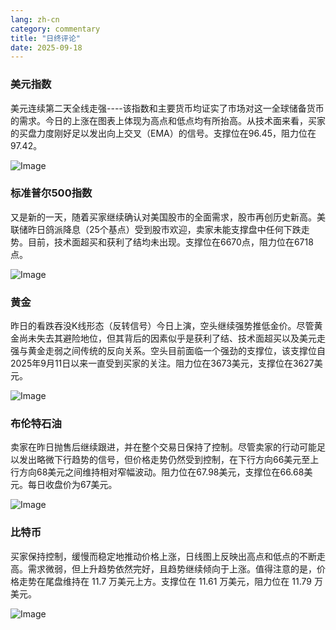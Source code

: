 ```yaml
---
lang: zh-cn
category: commentary
title: "日终评论"
date: 2025-09-18
---
```


### 美元指数

美元连续第二天全线走强----该指数和主要货币均证实了市场对这一全球储备货币的需求。今日的上涨在图表上体现为高点和低点均有所抬高。从技术面来看，买家的买盘力度刚好足以发出向上交叉（EMA）的信号。支撑位在96.45，阻力位在97.42。

![Image](https://markleighedu.github.io/img/Sep-2025/18-Sep-2025/usdindex.jpg)

### 标准普尔500指数

又是新的一天，随着买家继续确认对美国股市的全面需求，股市再创历史新高。美联储昨日鸽派降息（25个基点）受到股市欢迎，卖家未能支撑盘中任何下跌走势。目前，技术面超买和获利了结均未出现。支撑位在6670点，阻力位在6718点。

![Image](https://markleighedu.github.io/img/Sep-2025/18-Sep-2025/sp500.jpg)

### 黄金

昨日的看跌吞没K线形态（反转信号）今日上演，空头继续强势推低金价。尽管黄金尚未失去其避险地位，但其背后的因素似乎是获利了结、技术面超买以及美元走强与黄金走弱之间传统的反向关系。空头目前面临一个强劲的支撑位，该支撑位自2025年9月11日以来一直受到买家的关注。阻力位在3673美元，支撑位在3627美元。

![Image](https://markleighedu.github.io/img/Sep-2025/18-Sep-2025/gold.jpg)

### 布伦特石油

卖家在昨日抛售后继续跟进，并在整个交易日保持了控制。尽管卖家的行动可能足以发出略微下行趋势的信号，但价格走势仍然受到控制，在下行方向66美元至上行方向68美元之间维持相对窄幅波动。阻力位在67.98美元，支撑位在66.68美元。每日收盘价为67美元。

![Image](https://markleighedu.github.io/img/Sep-2025/18-Sep-2025/brentoil.jpg)

### 比特币

买家保持控制，缓慢而稳定地推动价格上涨，日线图上反映出高点和低点的不断走高。需求微弱，但上升趋势依然完好，且趋势继续倾向于上涨。值得注意的是，价格走势在尾盘维持在 11.7 万美元上方。支撑位在 11.61 万美元，阻力位在 11.79 万美元。

![Image](https://markleighedu.github.io/img/Sep-2025/18-Sep-2025/bitcoin.jpg)

